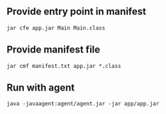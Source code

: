 ## Provide entry point in manifest
```shell
jar cfe app.jar Main Main.class
```

## Provide manifest file
```shell
jar cmf manifest.txt app.jar *.class
```

## Run with agent
```shell
java -javaagent:agent/agent.jar -jar app/app.jar
```
